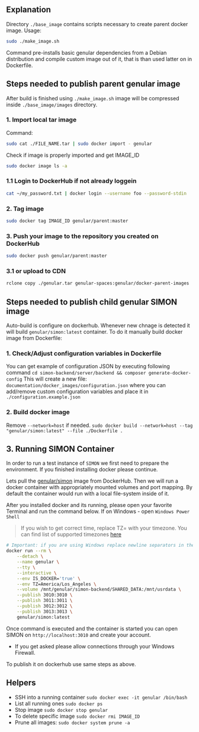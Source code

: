 ## Explanation
Directory `./base_image` contains scripts necessary to create parent docker image.
Usage:
```bash
sudo ./make_image.sh
```
Command pre-installs basic genular dependencies from a Debian distribution and compile custom image out of it, that is than used latter on in Dockerfile.

## Steps needed to publish parent genular image
After build is finished using `./make_image.sh` image will be compressed inside `./base_image/images` directory.

### 1. Import local tar image
Command:
```bash
sudo cat ./FILE_NAME.tar | sudo docker import - genular
```

Check if image is properly imported and get IMAGE_ID
```bash
sudo docker image ls -a
```

### 1.1 Login to DockerHub if not already loggein
```bash
cat ~/my_password.txt | docker login --username foo --password-stdin
```
### 2. Tag image
```bash
sudo docker tag IMAGE_ID genular/parent:master
```
### 3. Push your image to the repository you created on DockerHub
```bash
sudo docker push genular/parent:master
```
### 3.1 or upload to CDN
```bash
rclone copy ./genular.tar genular-spaces:genular/docker-parent-images
```

## Steps needed to publish child genular SIMON image
Auto-build is configure on dockerhub. Whenever new chnage is detected it will build `genular/simon:latest` container.
To do it manually build docker image from Dockerfile:

### 1. Check/Adjust configuration variables in Dockerfile 
You can get example of configuration JSON by executing following command
    `cd simon-backend/server/backend && composer generate-docker-config`
This will create a new file: `documentation/docker_images/configuration.json` where you can add/remove custom configuration variables and place it in `./configuration.example.json`

### 2. Build docker image
Remove `--network=host` if needed.
    `sudo docker build --network=host --tag "genular/simon:latest" --file ./Dockerfile .`

## 3. Running SIMON Container
In order to run a test instance of `SIMON` we first need to prepare the environment.
If you finished installing docker please continue.

Lets pull the [genular/simon](https://cloud.docker.com/u/genular/repository/docker/genular/simon) image from DockerHub. 
Then we will run a docker container with appropriately mounted volumes and port mapping. By default the container would run with a local file-system inside of it.

After you installed docker and its running, please open your favorite Terminal and run the command below.
If on Windows - open `Windows Power Shell`

> If you wish to get correct time, replace TZ=<timzone> with your timezone. You can find list of supported timezones [here](https://en.wikipedia.org/wiki/List_of_tz_database_time_zones)
```bash
# Important: if you are using Windows replace newline separators in the command: "\" with "`"
docker run --rm \
    --detach \
    --name genular \
    --tty \
    --interactive \
    --env IS_DOCKER='true' \
    --env TZ=America/Los_Angeles \
    --volume /mnt/genular/simon-backend/SHARED_DATA:/mnt/usrdata \
    --publish 3010:3010 \
    --publish 3011:3011 \
    --publish 3012:3012 \
    --publish 3013:3013 \
    genular/simon:latest
```
Once command is executed and the container is started you can open SIMON on `http://localhost:3010` and create your account.
- If you get asked please allow connections through your Windows Firewall.

To publish it on dockerhub use same steps as above.

## Helpers
* SSH into a running container
    `sudo docker exec -it genular /bin/bash`
* List all running ones
    `sudo docker ps`
* Stop image
    `sudo docker stop genular`
* To delete specific image
    `sudo docker rmi IMAGE_ID`
* Prune all images:
    `sudo docker system prune -a`